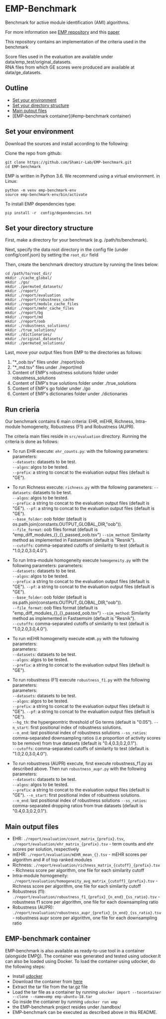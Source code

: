 # EMP-Benchmark

Benchmark for active module identification (AMI) algorithms.

For more information see [EMP repository][0] and this [paper][1] 

This repository contains an implementation of the criteria used in the benchmark  
  
Score files used in the evaluation are available under data/emp_test/original_datasets.  
RNA files from which GE scores were produced are available at data/ge_datasets.         
## Outline


- [Set your environment](#set-your-environment)
- [Set your directory structure](#integrate-your-nbmd-algorithm-with-emp)
- [Main output files](#main-output-files)
- [EMP-benchmark container](#emp-benchmark container)

## Set your environment

Download the sources and install according to the following:

Clone the repo from github:
```
git clone https://github.com/Shamir-Lab/EMP-benchmark.git
cd EMP-benchmark
```

EMP is written in Python 3.6. We recommend using a virtual environment. in Linux:
```
python -m venv emp-benchmark-env
source emp-benchmark-env/bin/activate
```

To install EMP dependencies type:
```
pip install -r  config/dependencies.txt
```


## Set your directory structure

First, make a directory for your benchmark (e.g. /path/to/benchmark).

Next, specify the data root directory in the config file (under config/conf.json) by setting the `root_dir` field

Then, create the benchmark directory structure by running the lines below: 

```
cd /path/to/root_dir/ 
mkdir ./cache_global/         
mkdir ./go/              
mkdir ./permuted_datasets/    
mkdir ./report/
mkdir ./report/evaluation
mkdir ./report/robustness_cache
mkdir ./report/module_cache_files
mkdir ./report/mehr_cache_files
mkdir ./report/bg
mkdir ./report/md
mkdir ./report/oob
mkdir ./robustness_solutions/ 
mkdir ./true_solutions/       
mkdir ./dictionaries/
mkdir ./original_datasets/    
mkdir ./permuted_solutions/
```


Last, move your output files from EMP to the directories as follows:
1. "*_oob.tsv" files under  ./report/oob
2. "*_md.tsv" files under  ./report/md
3. Content of EMP's robustness solutions folder under robustness_solutions
4. Content of EMP's true solutions folder under ./true_solutions
5. Content of EMP's go folder under ./go
6. Content of EMP's dictionaries folder under ./dictionaries

## Run crieria

Our benchmark contains 6 main criteria: EHR, mEHR, Richness, Intra-module homogeneity, Robustness (F1) and Robustness (AUPR).  

The criteria main files reside in `src/evaluation` directory. Running the criteria is done as follows:

* To run EHR execute: `ehr_counts.py`: with the following parameters:
parameters:  
`--datasets`: datasets to be test.  
`--algos`: algos to be tested.  
`--prefix`: a string to concat to the evaluation output files (default is "GE").  
  
* To run Richness execute: `richness.py` with the following parameters:
`--datasets`: datasets to be test.  
`--algos`: algos to be tested.  
`--prefix`: a string to concat to the evaluation output files (default is "GE").
`--pf`: a string to concat to the evaluation output files (default is "GE").  
`--base_folder`: oob folder (default is os.path.join(constants.OUTPUT_GLOBAL_DIR,"oob")).  
`--file_format`: oob files format (default is "emp_diff_modules_{}_{}_passed_oob.tsv")
`--sim_method`: Similarity method as implemented in Fastsemsim (default is "Resnik").  
`--cutoffs`: comma-separated cutoffs of similarity to test (default is "1.0,2.0,3.0,4.0").

* To run Intra-module homogeneity execute `homogeneity.py` with the following parameters:
parameters:  
`--datasets`: datasets to be test.  
`--algos`: algos to be tested.  
`--prefix`: a string to concat to the evaluation output files (default is "GE").
`--pf`: a string to concat to the evaluation output files (default is "GE").  
`--base_folder`: oob folder (default is os.path.join(constants.OUTPUT_GLOBAL_DIR,"oob")).  
`--file_format`: oob files format (default is "emp_diff_modules_{}_{}_passed_oob.tsv")
`--sim_method`: Similarity method as implemented in Fastsemsim (default is "Resnik").  
`--cutoffs`: comma-separated cutoffs of similarity to test (default is "1.0,2.0,3.0,4.0").
  
* To run mEHR homogeneity execute `mEHR.py` with the following parameters:  
parameters:  
`--datasets`: datasets to be test.  
`--algos`: algos to be tested.  
`--prefix`: a string to concat to the evaluation output files (default is "GE").

  
* To run robustness (F1) execute `robustness_f1.py` with the following parameters:  
parameters:  
`--datasets`: datasets to be test.  
`--algos`: algos to be tested.  
`--prefix`: a string to concat to the evaluation output files (default is "GE").
`--pf`: a string to concat to the evaluation output files (default is "GE").  
`--hg_th`: the hypergeomtric threshold of Go terms (default is "0.05").
`--n_start`: first positional index of robustness solutions.  
`--n_end`: last positional index of robustness solutions
`--ss_ratios`: comma-separated downsampling ratios (i.e proportion of activity scores to be remove) from true datasets (default is "0.4,0.3,0.2,0.1").  
`--cutoffs`: comma-separated cutoffs of similarity to test (default is "1.0,2.0,3.0,4.0").

* To run robustness (AUPR) execute, first execute robustness_f1.py as described above. Then run `robustness_aupr.py` with the following parameters:  
`--datasets`: datasets to be test.  
`--algos`: algos to be tested.  
`--prefix`: a string to concat to the evaluation output files (default is "GE").
`--n_start`: first positional index of robustness solutions.  
`--n_end`: last positional index of robustness solutions
`--ss_ratios`: comma-separated dropping ratios from true datasets (default is "0.4,0.3,0.2,0.1"). 


## Main output files

* EHR: `./report/evaluation/count_matrix_{prefix}.tsv`, `./report/evaluation/ehr_matrix_{prefix}.tsv` - term counts and ehr scores per solution, respectively   
* mEHR: `./report/evaluation/mEHR_mean_{}.tsv` - mEHR scores per algorithm and # of top ranked modules 
* Richness: `./report/evaluation/richness_matrix_{cutoff}_{prefix}.tsv` - Richness score per algorithm, one file for each similarity cutoff   
* Intra-module homogeneity: `./report/evaluation/homogeneity_avg_matrix_{cutoff}_{prefix}.tsv` - Richness score per algorithm, one file for each similarity cutoff
* Robustness (f1): `./report/evaluation/robustness_f1_{prefix}_{n_end}_{ss_ratio}.tsv` - robustness f1 score per algorithm, one file for each downsampling ratio 
* Robustness (AUPR): `./report/evaluation/robustness_aupr_{prefix}_{n_end}_{ss_ratio}.tsv` - robustness aupr score per algorithm, one file for each downsampling ratio


## EMP-benchmark container
EMP-benchmark is also available as ready-to-use tool in a container (alongside EMP[0]).
The container was generated and tested using udocker.It can also be loaded using Docker.
To load the container using udocker, do the following steps:
* Install [udocker](https://github.com/indigo-dc/udocker)
* Download the container from [here](https://drive.google.com/file/d/1rq5HIa7G97U9O3XAMrYEYma-XiqPB7zP/view?usp=sharing)
* Extract the tar file from the tar.gz file
* Load the tar file as a container by running `udocker import --tocontainer --clone --name=emp emp-ubuntu-18.tar`
* Go inside the container by running `udocker run emp`
* the EMP-benchmark project resides under /sandbox/
* EMP-benchmark can be executed as described above in this README.


[0]: https://github.com/Shamir-Lab/EMP
[1]:  https://www.embopress.org/doi/full/10.15252/msb.20209593
